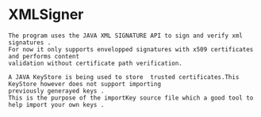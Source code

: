 # XMLSigner
    The program uses the JAVA XML SIGNATURE API to sign and verify xml signatures . 
    For now it only supports envelopped signatures with x509 certificates and performs content 
    validation without certificate path verification.
    
    A JAVA KeyStore is being used to store  trusted certificates.This KeyStore however does not support importing 
    previously generayed keys .
    This is the purpose of the importKey source file which a good tool to help import your own keys . 
